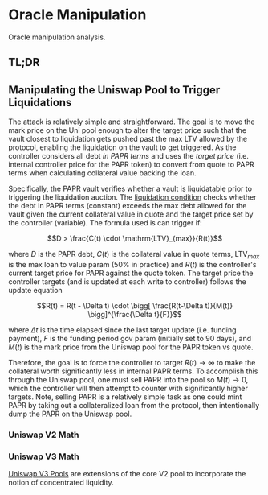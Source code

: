 # Oracle Manipulation

Oracle manipulation analysis.

## TL;DR


## Manipulating the Uniswap Pool to Trigger Liquidations

The attack is relatively simple and straightforward. The goal is to move the mark price on the Uni pool
enough to alter the target price such that the vault closest to liquidation gets pushed past the max LTV
allowed by the protocol, enabling the liquidation on the vault to get triggered. As the controller considers
all debt *in PAPR terms* and uses the *target price* (i.e. internal controller price for the PAPR token) to
convert from quote to PAPR terms when calculating collateral value backing the loan.

Specifically, the PAPR vault verifies whether a vault is liquidatable prior to triggering the liquidation auction.
The [liquidation condition](https://github.com/with-backed/papr/blob/master/src/PaprController.sol#L337)
checks whether the debt in PAPR terms (constant) exceeds the max debt allowed for the vault
given the current collateral value in quote and the target price set by the controller
(variable). The formula used is can trigger if:

```math
D > \frac{C(t) \cdot \mathrm{LTV}_{max}}{R(t)}
```

where $D$ is the PAPR debt, $C(t)$ is the collateral value in quote terms, $\mathrm{LTV}_{max}$ is the
max loan to value param (50\% in practice) and $R(t)$ is the controller's current target price
for PAPR against the quote token. The target price the controller targets (and is updated at each write to controller)
follows the update equation

```math
R(t) = R(t - \Delta t) \cdot \bigg[ \frac{R(t-\Delta t)}{M(t)} \bigg]^{\frac{\Delta t}{F}}
```

where $\Delta t$ is the time elapsed since the last target update (i.e. funding payment),
$F$ is the funding period gov param (initially set to 90 days), and $M(t)$ is the mark price
from the Uniswap pool for the PAPR token vs quote.

Therefore, the goal is to force the controller to target $R(t) \to \infty$ to make the collateral
worth significantly less in internal PAPR terms. To accomplish this through the Uniswap pool,
one must sell PAPR into the pool so $M(t) \to 0$, which the controller will then attempt to counter
with significantly higher targets. Note, selling PAPR is a relatively simple task as one could mint PAPR
by taking out a collateralized loan from the protocol, then intentionally dump the PAPR on the Uniswap pool.


### Uniswap V2 Math



### Uniswap V3 Math

[Uniswap V3 Pools](https://uniswap.org/whitepaper-v3.pdf) are extensions of the core V2
pool to incorporate the notion of concentrated liquidity.




